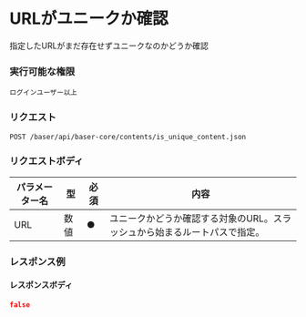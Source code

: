 # URLがユニークか確認

指定したURLがまだ存在せずユニークなのかどうか確認

### 実行可能な権限
```
ログインユーザー以上
```
 
### リクエスト
```
POST /baser/api/baser-core/contents/is_unique_content.json
``` 

### リクエストボディ

| パラメーター名            | 型    | 必須  | 内容                                     |
|--------------------|------|-----|----------------------------------------|
| URL               | 数値  | ●   | ユニークかどうか確認する対象のURL。スラッシュから始まるルートパスで指定。 |

### レスポンス例
#### レスポンスボディ
```json
false
```
